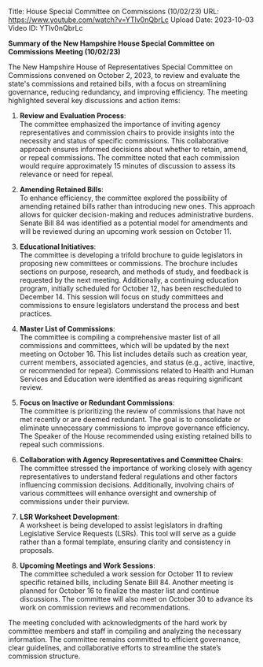 Title: House Special Committee on Commissions (10/02/23)
URL: https://www.youtube.com/watch?v=YTlv0nQbrLc
Upload Date: 2023-10-03
Video ID: YTlv0nQbrLc

**Summary of the New Hampshire House Special Committee on Commissions Meeting (10/02/23)**

The New Hampshire House of Representatives Special Committee on Commissions convened on October 2, 2023, to review and evaluate the state's commissions and retained bills, with a focus on streamlining governance, reducing redundancy, and improving efficiency. The meeting highlighted several key discussions and action items:

1. **Review and Evaluation Process**:  
   The committee emphasized the importance of inviting agency representatives and commission chairs to provide insights into the necessity and status of specific commissions. This collaborative approach ensures informed decisions about whether to retain, amend, or repeal commissions. The committee noted that each commission would require approximately 15 minutes of discussion to assess its relevance or need for repeal.

2. **Amending Retained Bills**:  
   To enhance efficiency, the committee explored the possibility of amending retained bills rather than introducing new ones. This approach allows for quicker decision-making and reduces administrative burdens. Senate Bill 84 was identified as a potential model for amendments and will be reviewed during an upcoming work session on October 11.

3. **Educational Initiatives**:  
   The committee is developing a trifold brochure to guide legislators in proposing new committees or commissions. The brochure includes sections on purpose, research, and methods of study, and feedback is requested by the next meeting. Additionally, a continuing education program, initially scheduled for October 12, has been rescheduled to December 14. This session will focus on study committees and commissions to ensure legislators understand the process and best practices.

4. **Master List of Commissions**:  
   The committee is compiling a comprehensive master list of all commissions and committees, which will be updated by the next meeting on October 16. This list includes details such as creation year, current members, associated agencies, and status (e.g., active, inactive, or recommended for repeal). Commissions related to Health and Human Services and Education were identified as areas requiring significant review.

5. **Focus on Inactive or Redundant Commissions**:  
   The committee is prioritizing the review of commissions that have not met recently or are deemed redundant. The goal is to consolidate or eliminate unnecessary commissions to improve governance efficiency. The Speaker of the House recommended using existing retained bills to repeal such commissions.

6. **Collaboration with Agency Representatives and Committee Chairs**:  
   The committee stressed the importance of working closely with agency representatives to understand federal regulations and other factors influencing commission decisions. Additionally, involving chairs of various committees will enhance oversight and ownership of commissions under their purview.

7. **LSR Worksheet Development**:  
   A worksheet is being developed to assist legislators in drafting Legislative Service Requests (LSRs). This tool will serve as a guide rather than a formal template, ensuring clarity and consistency in proposals.

8. **Upcoming Meetings and Work Sessions**:  
   The committee scheduled a work session for October 11 to review specific retained bills, including Senate Bill 84. Another meeting is planned for October 16 to finalize the master list and continue discussions. The committee will also meet on October 30 to advance its work on commission reviews and recommendations.

The meeting concluded with acknowledgments of the hard work by committee members and staff in compiling and analyzing the necessary information. The committee remains committed to efficient governance, clear guidelines, and collaborative efforts to streamline the state’s commission structure.